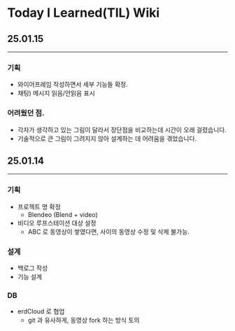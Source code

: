 # Today I Learned(TIL) Wiki

## 25.01.15
---
### 기획
- 와이어프레임 작성하면서 세부 기능들 확정.
- 채팅) 메시지 읽음/안읽음 표시
    

### 어려웠던 점.
- 각자가 생각하고 있는 그림이 달라서 장단점을 비교하는데 시간이 오래 걸렸습니다.
- 기술적으로 큰 그림이 그려지지 않아 설계하는 데 어려움을 겪었습니다.

## 25.01.14
---
### 기획
- 프로젝트 명 확정
    - Blendeo (Blend + video)
- 비디오 루프스테이션 대상 설정
    - ABC 로 동영상이 쌓였다면, 사이의 동영상 수정 및 삭제 불가능.

### 설계
- 백로그 작성
- 기능 설계 

### DB
- erdCloud 로 협업
    - git 과 유사하게, 동영상 fork 하는 방식 토의
